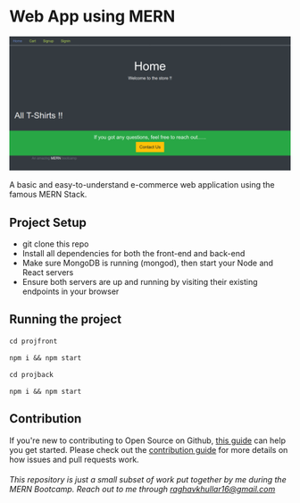 # Web App using MERN

![alt text](https://github.com/raghavk16/Web_App_MERN/blob/master/My_Store.png?raw=true)

A basic and easy-to-understand e-commerce web application using the famous MERN Stack.

## Project Setup

* git clone this repo
* Install all dependencies for both the front-end and back-end
* Make sure MongoDB is running (mongod), then start your Node and React servers 
* Ensure both servers are up and running by visiting their existing endpoints in your browser

## Running the project

```
cd projfront
```
```
npm i && npm start
```
```
cd projback
```
```
npm i && npm start
```

## Contribution

If you're new to contributing to Open Source on Github, [this guide](https://guides.github.com/activities/contributing-to-open-source/) can help you get started. Please check out the [contribution guide](https://gist.github.com/MarcDiethelm/7303312) for more details on how issues and pull requests work.

###### This repository is just a small subset of work put together by me during the MERN Bootcamp. Reach out to me through raghavkhullar16@gmail.com
